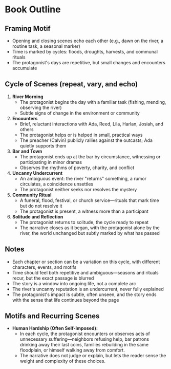 <!--
Outline is based on the protagonist's cyclical arc (see characters/protagonist.md), the style guide (see style-guide.md), and the book philosophy (see philosophy.md, especially 'How to Apply This Philosophy').
Time is an ambiguous but repetitive entity—seasons, floods, and rituals mark the passage, but beginnings and endings blur. The narrative is a segment of ongoing life, not a closed arc.
A central motif is unnecessary or self-imposed hardship: in each cycle, the protagonist witnesses characters (and sometimes himself) enduring or creating suffering that could be avoided. He does not judge; the reader is left to interpret.
The story is built around endurance, the quiet weight of choice, ambiguity, and the value and dignity of small kindnesses. Scenes, character actions, and narrative voice should reflect these principles (see philosophy.md for actionable guidelines).
-->

# Book Outline

## Framing Motif
- Opening and closing scenes echo each other (e.g., dawn on the river, a routine task, a seasonal marker)
- Time is marked by cycles: floods, droughts, harvests, and communal rituals
- The protagonist's days are repetitive, but small changes and encounters accumulate

## Cycle of Scenes (repeat, vary, and echo)
1. **River Morning**
   - The protagonist begins the day with a familiar task (fishing, mending, observing the river)
   - Subtle signs of change in the environment or community
2. **Encounters**
   - Brief, reluctant interactions with Ada, Reed, Lila, Harlan, Josiah, and others
   - The protagonist helps or is helped in small, practical ways
   - The preacher (Calvin) publicly rallies against the outcasts; Ada quietly supports them
3. **Bar and Town**
   - The protagonist ends up at the bar by circumstance, witnessing or participating in minor dramas
   - Observes the rhythms of poverty, charity, and conflict
4. **Uncanny Undercurrent**
   - An ambiguous event: the river "returns" something, a rumor circulates, a coincidence unsettles
   - The protagonist neither seeks nor resolves the mystery
5. **Community Ritual**
   - A funeral, flood, festival, or church service—rituals that mark time but do not resolve it
   - The protagonist is present, a witness more than a participant
6. **Solitude and Reflection**
   - The protagonist returns to solitude, the cycle ready to repeat
   - The narrative closes as it began, with the protagonist alone by the river, the world unchanged but subtly marked by what has passed

## Notes
- Each chapter or section can be a variation on this cycle, with different characters, events, and motifs
- Time should feel both repetitive and ambiguous—seasons and rituals recur, but the exact passage is blurred
- The story is a window into ongoing life, not a complete arc
- The river's uncanny reputation is an undercurrent, never fully explained
- The protagonist's impact is subtle, often unseen, and the story ends with the sense that life continues beyond the page

## Motifs and Recurring Scenes

- **Human Hardship (Often Self-Imposed):**
  - In each cycle, the protagonist encounters or observes acts of unnecessary suffering—neighbors refusing help, bar patrons drinking away their last coins, families rebuilding in the same floodplain, or himself walking away from comfort.
  - The narrative does not judge or explain, but lets the reader sense the weight and complexity of these choices. 